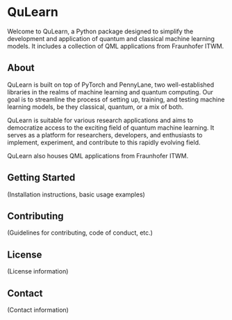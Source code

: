 # QuLearn

Welcome to QuLearn, a Python package designed to simplify the development and application of quantum and classical machine learning models. It includes a collection of QML applications from Fraunhofer ITWM.

## About

QuLearn is built on top of PyTorch and PennyLane, two well-established libraries in the realms of machine learning and quantum computing. Our goal is to streamline the process of setting up, training, and testing machine learning models, be they classical, quantum, or a mix of both.

QuLearn is suitable for various research applications and aims to democratize access to the exciting field of quantum machine learning. It serves as a platform for researchers, developers, and enthusiasts to implement, experiment, and contribute to this rapidly evolving field.

QuLearn also houses QML applications from Fraunhofer ITWM.

## Getting Started

(Installation instructions, basic usage examples)

## Contributing

(Guidelines for contributing, code of conduct, etc.)

## License

(License information)

## Contact

(Contact information)
